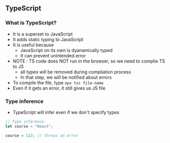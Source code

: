 ## TypeScript

### What is TypeScript?

- It is a superset to JavaScript
- It adds static typing to JavaScript
- It is useful because
  - JavaScript on its own is dyanamically typed
  - It can prevent unintended error
- NOTE : TS code does NOT run in the browser, so we need to complie TS to JS
  - all types will be removed during compliation process
  - In that step, we will be notified about errors
- To compile the file, type `npx tsc file-name`
- Even if it gets an error, it still gives us JS file

### Type inference

- TypeScript will infer even if we don't specify types

```typescript
// Type inference
let course = "React";

course = 123; // throws an error
```
